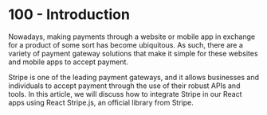 # 100 - Introduction

Nowadays, making payments through a website or mobile app in exchange for a product of some sort has become ubiquitous. As such, there are a variety of payment gateway solutions that make it simple for these websites and mobile apps to accept payment.

Stripe is one of the leading payment gateways, and it allows businesses and individuals to accept payment through the use of their robust APIs and tools. In this article, we will discuss how to integrate Stripe in our React apps using React Stripe.js, an official library from Stripe.
